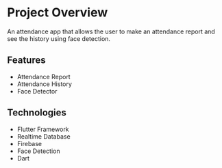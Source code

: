# Project Overview

An attendance app that allows the user to make an attendance report and see the history using face detection.

## Features

- Attendance Report
- Attendance History
- Face Detector

## Technologies

- Flutter Framework
- Realtime Database
- Firebase
- Face Detection
- Dart